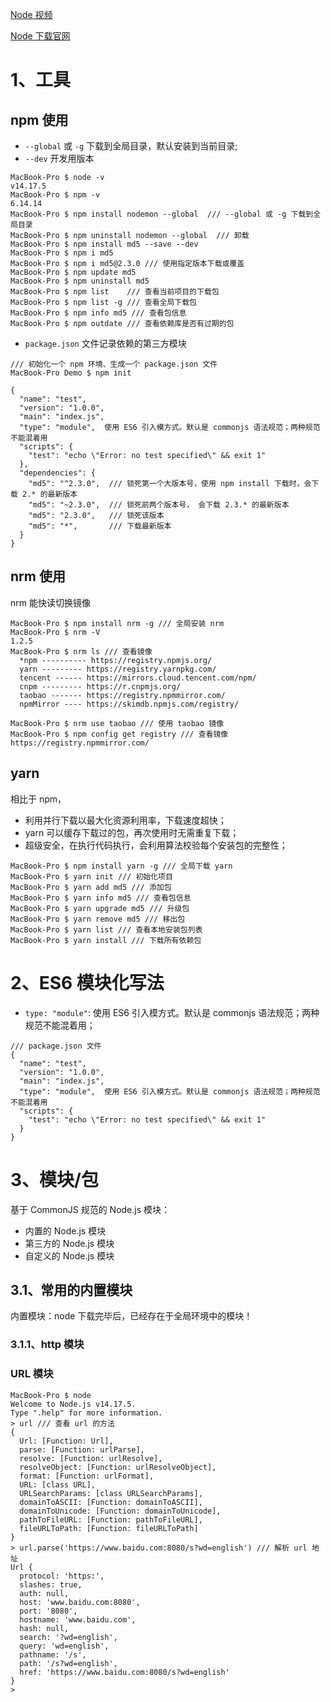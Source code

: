 [Node 视频](https://www.bilibili.com/video/BV1rA4y1Z7fd/?spm_id_from=333.337.search-card.all.click&vd_source=3e79aa0ad6c6dd422df6eab7d2129711)

[Node 下载官网](https://nodejs.org/en/)


# 1、工具

## npm 使用

* `--global` 或 `-g` 下载到全局目录，默认安装到当前目录;
* `--dev` 开发用版本

```
MacBook-Pro $ node -v
v14.17.5
MacBook-Pro $ npm -v
6.14.14
MacBook-Pro $ npm install nodemon --global  /// --global 或 -g 下载到全局目录
MacBook-Pro $ npm uninstall nodemon --global  /// 卸载
MacBook-Pro $ npm install md5 --save --dev
MacBook-Pro $ npm i md5
MacBook-Pro $ npm i md5@2.3.0 /// 使用指定版本下载或覆盖
MacBook-Pro $ npm update md5
MacBook-Pro $ npm uninstall md5
MacBook-Pro $ npm list    /// 查看当前项目的下载包
MacBook-Pro $ npm list -g /// 查看全局下载包
MacBook-Pro $ npm info md5 /// 查看包信息
MacBook-Pro $ npm outdate /// 查看依赖库是否有过期的包
```

* `package.json` 文件记录依赖的第三方模块

```
/// 初始化一个 npm 环境、生成一个 package.json 文件
MacBook-Pro Demo $ npm init 

{
  "name": "test",
  "version": "1.0.0",
  "main": "index.js",
  "type": "module",  使用 ES6 引入模方式。默认是 commonjs 语法规范；两种规范不能混着用
  "scripts": {
    "test": "echo \"Error: no test specified\" && exit 1"
  },
  "dependencies": {
    "md5": "^2.3.0",  /// 锁死第一个大版本号，使用 npm install 下载时，会下载 2.* 的最新版本
    "md5": "~2.3.0",  /// 锁死前两个版本号， 会下载 2.3.* 的最新版本
    "md5": "2.3.0",   /// 锁死该版本
    "md5": "*",       /// 下载最新版本
  }
}
```

## nrm 使用

nrm 能快读切换镜像

```
MacBook-Pro $ npm install nrm -g /// 全局安装 nrm
MacBook-Pro $ nrm -V
1.2.5
MacBook-Pro $ nrm ls /// 查看镜像
  *npm ---------- https://registry.npmjs.org/
  yarn --------- https://registry.yarnpkg.com/
  tencent ------ https://mirrors.cloud.tencent.com/npm/
  cnpm --------- https://r.cnpmjs.org/
  taobao ------- https://registry.npmmirror.com/
  npmMirror ---- https://skimdb.npmjs.com/registry/

MacBook-Pro $ nrm use taobao /// 使用 taobao 镜像
MacBook-Pro $ npm config get registry /// 查看镜像
https://registry.npmmirror.com/
```

## yarn 

相比于 npm，
* 利用并行下载以最大化资源利用率，下载速度超快；
* yarn 可以缓存下载过的包，再次使用时无需重复下载；
* 超级安全，在执行代码执行，会利用算法校验每个安装包的完整性；

```
MacBook-Pro $ npm install yarn -g /// 全局下载 yarn
MacBook-Pro $ yarn init /// 初始化项目
MacBook-Pro $ yarn add md5 /// 添加包
MacBook-Pro $ yarn info md5 /// 查看包信息
MacBook-Pro $ yarn upgrade md5 /// 升级包
MacBook-Pro $ yarn remove md5 /// 移出包
MacBook-Pro $ yarn list /// 查看本地安装包列表
MacBook-Pro $ yarn install /// 下载所有依赖包
```

# 2、ES6 模块化写法

* `type: "module"`: 使用 ES6 引入模方式。默认是 commonjs 语法规范；两种规范不能混着用；

```
/// package.json 文件
{
  "name": "test",
  "version": "1.0.0",
  "main": "index.js",
  "type": "module",  使用 ES6 引入模方式。默认是 commonjs 语法规范；两种规范不能混着用
  "scripts": {
    "test": "echo \"Error: no test specified\" && exit 1"
  }
}
```

# 3、模块/包

基于 CommonJS 规范的 Node.js 模块：
* 内置的 Node.js 模块
* 第三方的 Node.js 模块
* 自定义的 Node.js 模块

## 3.1、常用的内置模块

内置模块：node 下载完毕后，已经存在于全局环境中的模块！

### 3.1.1、http 模块

### URL 模块

```
MacBook-Pro $ node
Welcome to Node.js v14.17.5.
Type ".help" for more information.
> url /// 查看 url 的方法
{
  Url: [Function: Url],
  parse: [Function: urlParse],
  resolve: [Function: urlResolve],
  resolveObject: [Function: urlResolveObject],
  format: [Function: urlFormat],
  URL: [class URL],
  URLSearchParams: [class URLSearchParams],
  domainToASCII: [Function: domainToASCII],
  domainToUnicode: [Function: domainToUnicode],
  pathToFileURL: [Function: pathToFileURL],
  fileURLToPath: [Function: fileURLToPath]
}
> url.parse('https://www.baidu.com:8080/s?wd=english') /// 解析 url 地址
Url {
  protocol: 'https:',
  slashes: true,
  auth: null,
  host: 'www.baidu.com:8080',
  port: '8080',
  hostname: 'www.baidu.com',
  hash: null,
  search: '?wd=english',
  query: 'wd=english',
  pathname: '/s',
  path: '/s?wd=english',
  href: 'https://www.baidu.com:8080/s?wd=english'
}
> 
```

